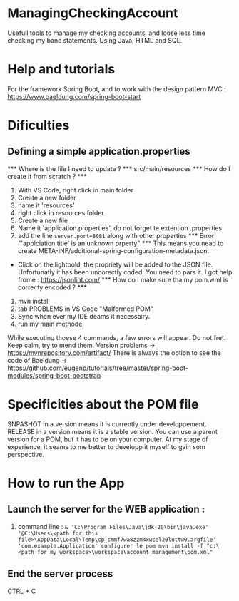# ManagingCheckingAccount
Usefull tools to manage my checking accounts, and loose less time checking my banc statements. Using Java, HTML and SQL.
# Help and tutorials
For the framework Spring Boot, and to work with the design pattern MVC : https://www.baeldung.com/spring-boot-start

# Dificulties
## Defining a simple application.properties
*** Where is the file I need to update ? ***
src/main/resources
*** How do I create it from scratch ? ***
1. With VS Code, right click in main folder
2. Create a new folder
3. name it 'resources'
4. right click in resources folder
5. Create a new file
6. Name it 'application.properties', do not forget te extention .properties
7. add the line ```server.port=8081``` along with other properties
*** Error "'applciation.title' is an unknown prperty" ***
This means you nead to create META-INF/additional-spring-configuration-metadata.json. 
- Click on the lightbold, the propriety will be added to the JSON file.
Unfortunatly it has been uncorectly coded. You need to pars it. I got help frome : https://jsonlint.com/
*** How do I make sure tha my pom.wml is correcty encoded ? ***
1. mvn install
2. tab PROBLEMS in VS Code "Malformed POM"
3. Sync when ever my IDE deams it necessairy.
4. run my main methode.

While executing thoese 4 commands, a few errors will appear. Do not fret. Keep calm, try to mend them.
Version problems -> https://mvnrepository.com/artifact/
There is always the option to see the code of Baeldung -> https://github.com/eugenp/tutorials/tree/master/spring-boot-modules/spring-boot-bootstrap

# Specificities about the POM file
SNPASHOT in a version means it is currently under developpement.
RELEASE in a version means it is a stable version.
You can use a parent version for a POM, but it has to be on your computer. At my stage of experience, it seams to me better to developp it myself to gain som perspective.

# How to run the App
## Launch the server for the WEB application : 
1. command line : ``` & 'C:\Program Files\Java\jdk-20\bin\java.exe' '@C:\Users\<path for this file>\AppData\Local\Temp\cp_cmmf7wa8zzm4xwcel20luttw0.argfile' 'com.example.Application'
configurer le pom mvn install -f "c:\<path for my workspace>\workspace\account_management\pom.xml" ```
## End the server process
CTRL + C